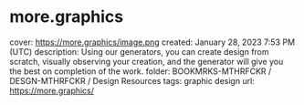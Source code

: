 # more.graphics

cover: https://more.graphics/image.png
created: January 28, 2023 7:53 PM (UTC)
description: Using our generators, you can create design from scratch, visually observing your creation, and the generator will give you the best on completion of the work.
folder: BOOKMRKS-MTHRFCKR / DESGN-MTHRFCKR / Design Resources
tags: graphic design
url: https://more.graphics/